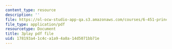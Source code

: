 ```yaml
---
content_type: resource
description: ''
file: https://ol-ocw-studio-app-qa.s3.amazonaws.com/courses/6-451-principles-of-digital-communication-ii-spring-2005/178193a41c4ca1a94a8a14d5071bb71e_YegKLHb9TOU.pdf
file_type: application/pdf
resourcetype: Document
title: 3play pdf file
uid: 178193a4-1c4c-a1a9-4a8a-14d5071bb71e
---
```

